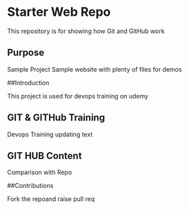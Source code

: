 # Starter Web Repo

This repository is for showing how Git and GitHub work

## Purpose

Sample Project
Sample website with plenty of files for demos

##Introduction

This project is used for devops training on udemy

## GIT & GITHub Training

Devops Training
updating text

## GIT HUB Content
Comparison with Repo

##Contributions 

Fork the repoand raise pull req